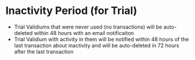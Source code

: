 # Inactivity Period (for Trial)

* Trial Validiums that were never used (no transactions) will be auto-deleted within 48 hours with an email notificaiton
* Trial Validium with activity in them will be notified within 48 hours of the last transaction about inactivity and will be auto-deleted in 72 hours after the last transaction
